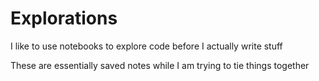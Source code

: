 # Explorations

I like to use notebooks to explore code before I actually write stuff

These are essentially saved notes while I am trying to tie things together